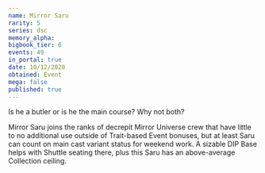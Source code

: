 ```yaml
---
name: Mirror Saru
rarity: 5
series: dsc
memory_alpha:
bigbook_tier: 6
events: 49
in_portal: true
date: 10/12/2020
obtained: Event
mega: false
published: true
---
```


Is he a butler or is he the main course? Why not both?

Mirror Saru joins the ranks of decrepit Mirror Universe crew that have little to no additional use outside of Trait-based Event bonuses, but at least Saru can count on main cast variant status for weekend work. A sizable DIP Base helps with Shuttle seating there, plus this Saru has an above-average Collection ceiling.
